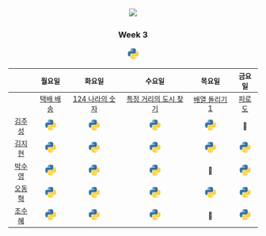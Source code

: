 <div align="center">
  <h3><img src="https://user-images.githubusercontent.com/46666296/133788774-1bba4108-db05-4d35-88ac-e355f29040a0.png"></h3>

  ### <center>**Week 3**</center>
  <!--Python-->
  <img src="https://raw.githubusercontent.com/vscode-icons/vscode-icons/master/icons/file_type_python.svg" height="25"/>
  
  <!--문제를 풀었으면 위의 아이콘을 복사해서 붙여넣기-->
  <!--링크 삽입할 때 Forked Repo(개인 저장소)가 아닌 Remote Repo(원본 저장소) 주소를 붙여넣을 것-->
  ||월요일|화요일|수요일|목요일|금요일|
  |:---------------:|:---------------:|:---------------:|:---------------:|:---------------:|:---------------:|
  ||[택배 배송](https://www.acmicpc.net/problem/5972)|[124 나라의 숫자](https://school.programmers.co.kr/learn/courses/30/lessons/12899)|[특정 거리의 도시 찾기](https://www.acmicpc.net/problem/18352)|[배열 돌리기1](https://www.acmicpc.net/problem/16926)|[피로도](https://school.programmers.co.kr/learn/courses/30/lessons/87946)|
  |[김주성](https://github.com/kjs2109)| [<img src="https://raw.githubusercontent.com/vscode-icons/vscode-icons/master/icons/file_type_python.svg" height="25"/>](./BOJ5972_김주성.py) | [<img src="https://raw.githubusercontent.com/vscode-icons/vscode-icons/master/icons/file_type_python.svg" height="25"/>](./124_나라의_숫자_김주성.py) | [<img src="https://raw.githubusercontent.com/vscode-icons/vscode-icons/master/icons/file_type_python.svg" height="25"/>](./BOJ18352_김주성.py) | [<img src="https://raw.githubusercontent.com/vscode-icons/vscode-icons/master/icons/file_type_python.svg" height="25"/>](./BOJ16926_김주성.py) | 🧠 |
  |[김지현](https://github.com/codehyunn)| [<img src="https://raw.githubusercontent.com/vscode-icons/vscode-icons/master/icons/file_type_python.svg" height="25"/>](./BOJ5972_김지현.py) | [<img src="https://raw.githubusercontent.com/vscode-icons/vscode-icons/master/icons/file_type_python.svg" height="25"/>](./124_나라의_숫자_김지현.py) | [<img src="https://raw.githubusercontent.com/vscode-icons/vscode-icons/master/icons/file_type_python.svg" height="25"/>](./BOJ18352_김지현.py) |  [<img src="https://raw.githubusercontent.com/vscode-icons/vscode-icons/master/icons/file_type_python.svg" height="25"/>](./BOJ16926_김지현.py) | [<img src="https://raw.githubusercontent.com/vscode-icons/vscode-icons/master/icons/file_type_python.svg" height="25"/>](./피로도_김지현.py) |
  |[박수영](https://github.com/nstalways)| [<img src="https://raw.githubusercontent.com/vscode-icons/vscode-icons/master/icons/file_type_python.svg" height="25"/>](./BOJ5972_박수영.py) | [<img src="https://raw.githubusercontent.com/vscode-icons/vscode-icons/master/icons/file_type_python.svg" height="25"/>](./124_나라의_숫자_박수영.py) | [<img src="https://raw.githubusercontent.com/vscode-icons/vscode-icons/master/icons/file_type_python.svg" height="25"/>](./BOJ18352_박수영.py) | 🧠 | [<img src="https://raw.githubusercontent.com/vscode-icons/vscode-icons/master/icons/file_type_python.svg" height="25"/>](./피로도_박수영.py) |
  |[오동혁](https://github.com/97DongHyeokOH)|[<img src="https://raw.githubusercontent.com/vscode-icons/vscode-icons/master/icons/file_type_python.svg" height="25"/>](./BOJ5972_오동혁.py)|[<img src="https://raw.githubusercontent.com/vscode-icons/vscode-icons/master/icons/file_type_python.svg" height="25"/>](./124_나라의_숫자_오동혁.py)|[<img src="https://raw.githubusercontent.com/vscode-icons/vscode-icons/master/icons/file_type_python.svg" height="25"/>](./BOJ18352_오동혁.py)|[<img src="https://raw.githubusercontent.com/vscode-icons/vscode-icons/master/icons/file_type_python.svg" height="25"/>](./BOJ16926_오동혁.py)|[<img src="https://raw.githubusercontent.com/vscode-icons/vscode-icons/master/icons/file_type_python.svg" height="25"/>](./피로도_오동혁.py)|
  |[조수혜](https://github.com/suhyehye)| <img src="https://raw.githubusercontent.com/vscode-icons/vscode-icons/master/icons/file_type_python.svg" height="25"/> | <img src="https://raw.githubusercontent.com/vscode-icons/vscode-icons/master/icons/file_type_python.svg" height="25"/> | <img src="https://raw.githubusercontent.com/vscode-icons/vscode-icons/master/icons/file_type_python.svg" height="25"/> | 🧠 | <img src="https://raw.githubusercontent.com/vscode-icons/vscode-icons/master/icons/file_type_python.svg" height="25"/> |
</div>

